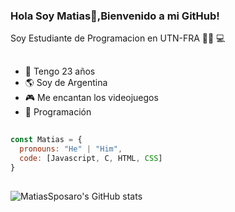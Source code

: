 ### Hola Soy Matias👋,Bienvenido a mi GitHub!


Soy Estudiante de Programacion en UTN-FRA :man_technologist:
💻 

##

- :robot: Tengo 23 años
- :earth_americas: Soy de Argentina 
- :video_game: Me encantan los videojuegos
- :blue_heart: Programación
##

```javascript
const Matias = {
  pronouns: "He" | "Him",
  code: [Javascript, C, HTML, CSS]
}
```
##
![MatiasSposaro's GitHub stats](https://github-readme-stats.vercel.app/api?username=MatiasSposaro1&show_icons=true&theme=radical)
<!--
**MatiasSposaro1/MatiasSposaro1** is a ✨ _special_ ✨ repository because its `README.md` (this file) appears on your GitHub profile.

Here are some ideas to get you started:

- 🔭 I’m currently working on ...
- 🌱 I’m currently learning ...
- 👯 I’m looking to collaborate on ...
- 🤔 I’m looking for help with ...
- 💬 Ask me about ...
- 📫 How to reach me: ...
- 😄 Pronouns: ...
- ⚡ Fun fact: ...
-->

